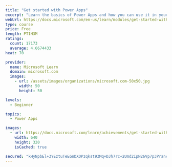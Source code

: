 ```yaml
---
title: "Get started with Power Apps"
excerpt: "Learn the basics of Power Apps and how you can use it in your organization."
webUrl: https://docs.microsoft.com/en-us/learn/modules/get-started-with-powerapps/
type: course
price: Free
length: PT1H3M
ratings:
  count: 17173
  average: 4.6674433
heat: 70

provider:
  name: Microsoft Learn
  domain: microsoft.com
  images:
    - url: /assets/images/organizations/microsoft.com-50x50.jpg
      width: 50
      height: 50

levels:
  - Beginner

topics:
  - Power Apps

images:
  - url: https://docs.microsoft.com/learn/achievements/get-started-with-powerapps-social.png
    width: 640
    height: 320
    isCached: true

secured: "kHyNpbEl+3YEztuTeEGnDXOPzqkst93Mq+DJh7rc+2Umd2IpN26Vp7p3PrancXHd948/2vVJYx5zyo+unYvU1a2iAg4/uxgr57SgS7QYI4MYsW1mg64DoNo0wPI3MRj4B1L3LTsN1RvlwP1nIuvozB5hbRAM5bmYKtJu3JpRzTlaeQUzZp/zd6zj5w0CrNVlrYJThpf9AABqjkdSSFUXA8TKgDRttjJ68r2Y/KlhLrpmrQ8CJtAfDoXrPhvYfHchFL5R2cxXXrn70VVL9IP6pf8pI1Yr+bx1j7l9YV9l5HT10zeiCUOZTFUEay010BX53UfBFmzGPVwvrWxdjzzuVgyqClrEoC8vEBQ3VyR+fgU34SwWyVtRixGpK/DJr0K97V0x+H87Djw7DxTJvl0nXsDJCQlyXazi80oqEuwQe93IjWr41nb5qqx8EMo+8zRi;SVmzsZcKKq0H4SNAZXWpFw=="
---
```


